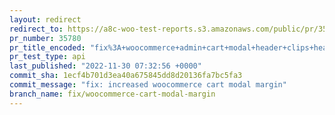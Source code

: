 ```yaml
---
layout: redirect
redirect_to: https://a8c-woo-test-reports.s3.amazonaws.com/public/pr/35780/api/index.html
pr_number: 35780
pr_title_encoded: "fix%3A+woocommerce+admin+cart+modal+header+clips+header+text"
pr_test_type: api
last_published: "2022-11-30 07:32:56 +0000"
commit_sha: 1ecf4b701d3ea40a675845dd8d20136fa7bc5fa3
commit_message: "fix: increased woocommerce cart modal margin"
branch_name: fix/woocommerce-cart-modal-margin
---
```

